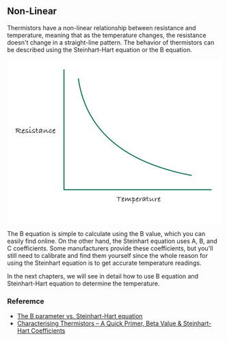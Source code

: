 ## Non-Linear
Thermistors have a non-linear relationship between resistance and temperature, meaning that as the temperature changes, the resistance doesn't change in a straight-line pattern. The behavior of thermistors can be described using the Steinhart-Hart equation or the B equation. 

<img style="display: block; margin: auto;" alt="pico2" src="./images/thermistor-non-linearity.jpg"/>

The B equation is simple to calculate using the B value, which you can easily find online. On the other hand, the Steinhart equation uses A, B, and C coefficients. Some manufacturers provide these coefficients, but you'll still need to calibrate and find them yourself since the whole reason for using the Steinhart equation is to get accurate temperature readings.

In the next chapters, we will see in detail how to use B equation and Steinhart-Hart equation to determine the temperature. 


### Referemce
- [The B parameter vs. Steinhart-Hart equation](https://blog.meteodrenthe.nl/2022/09/07/the-b-parameter-vs-steinhart-hart-equation/)
- [Characterising Thermistors – A Quick Primer, Beta Value & Steinhart-Hart Coefficients](https://community.element14.com/challenges-projects/design-challenges/experimenting-with-thermistors/b/challenge-blog/posts/blog-3-characterising-thermistors-a-quick-primer-beta-value-steinhart-hart-coefficients)
